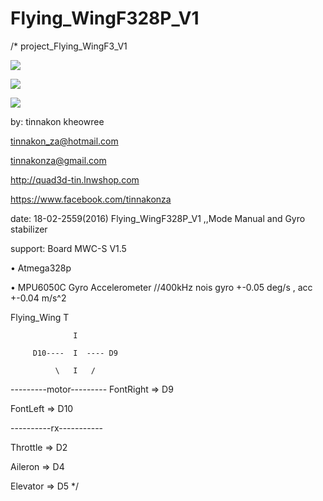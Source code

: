 # Flying_WingF328P_V1
/*
project_Flying_WingF3_V1  

![](https://cloud.githubusercontent.com/assets/9403558/13171369/09a21c72-d725-11e5-8322-a99843717f45.jpg)

![](https://cloud.githubusercontent.com/assets/9403558/13171419/6b94bebc-d725-11e5-8e6a-d9a8551bfa56.jpg)

![](https://cloud.githubusercontent.com/assets/9403558/13171441/83a7a2da-d725-11e5-9f2c-f8fcc8ebc3a7.jpg)

by: tinnakon kheowree  

tinnakon_za@hotmail.com

tinnakonza@gmail.com

http://quad3d-tin.lnwshop.com

https://www.facebook.com/tinnakonza

date: 18-02-2559(2016)  Flying_WingF328P_V1 ,,Mode Manual and Gyro stabilizer

support:  Board MWC-S V1.5

• Atmega328p

• MPU6050C Gyro Accelerometer //400kHz nois gyro +-0.05 deg/s , acc +-0.04 m/s^2

Flying_Wing
                  T
                  
                  I
                  
         D10----  I  ---- D9
         
              \   I   / 

---------motor---------
FontRight => D9

FontLeft => D10    

----------rx-----------    

Throttle  => D2

Aileron   => D4

Elevator  => D5
*/
